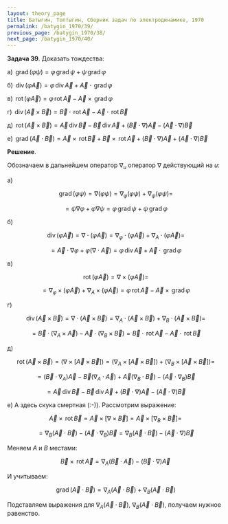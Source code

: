 ```yaml
---
layout: theory_page
title: Батыгин, Топтыгин, Сборник задач по электродинамике, 1970
permalink: /batygin_1970/39/
previous_page: /batygin_1970/38/
next_page: /batygin_1970/40/
---
```


**Задача 39**. Доказать тождества:

а) $\mathrm{\,grad \,} (\varphi \psi) = \varphi \mathrm{\,grad \,} \psi + \psi \mathrm{\,grad \,}\varphi$

б) $\mathrm{\,div \,} (\varphi \vec{A}) = \varphi \mathrm{\,div \,} \vec{A} + \vec{A}\cdot \mathrm{\,grad \,}\varphi$

в) $\mathrm{\,rot \,} (\varphi \vec{A}) = \varphi \mathrm{\,rot \,} \vec{A} - \vec{A}\times\mathrm{\,grad \,}\varphi$

г) $\mathrm{\,div \,} (\vec{A} \times \vec{B}) = \vec{B}\cdot \mathrm{\,rot \,} \vec{A} - \vec{A}\cdot \mathrm{\,rot \,} \vec{B}$

д) $\mathrm{\,rot \,} (\vec{A} \times \vec{B}) = \vec{A} \mathrm{\,div \,} \vec{B} - \vec{B} \mathrm{\,div \,} \vec{A} + (\vec{B}\cdot \nabla)\vec{A} -(\vec{A}\cdot \nabla)\vec{B}$

е) $\mathrm{\,grad \,} (\vec{A} \cdot \vec{B}) = \vec{A} \times \mathrm{\,rot \,} \vec{B} + \vec{B} \times \mathrm{\,rot \,} \vec{A} + (\vec{B}\cdot \nabla)\vec{A} +(\vec{A}\cdot \nabla)\vec{B}$

**Решение**. 

Обозначаем в дальнейшем оператор $\nabla_u$ оператор $\nabla$ действующий на $u$:

а) 

$$
\mathrm{\,grad \,} (\varphi \psi) = \nabla(\varphi \psi) = \nabla_\varphi(\varphi \psi) + \nabla_\psi(\varphi \psi) =  
$$

$$
= \psi \nabla \varphi + \varphi \nabla \psi =\varphi \mathrm{\,grad \,} \psi + \psi \mathrm{\,grad \,}\varphi
$$

б) 

$$
\mathrm{\,div \,} (\varphi \vec{A}) = \nabla \cdot (\varphi \vec{A}) = \nabla_\varphi \cdot (\varphi \vec{A}) + \nabla_A \cdot (\varphi \vec{A}) =
$$

$$
= \vec{A} \cdot \nabla\varphi + \varphi (\nabla\cdot\vec{A}) = \varphi \mathrm{\,div \,} \vec{A} + \vec{A}\cdot \mathrm{\,grad \,}\varphi
$$

в) 

$$
\mathrm{\,rot \,} (\varphi \vec{A}) = \nabla \times (\varphi \vec{A}) = 
$$

$$
= \nabla_\varphi \times (\varphi \vec{A}) + \nabla_A \times (\varphi \vec{A}) =\varphi \mathrm{\,rot \,} \vec{A} - \vec{A}\times\mathrm{\,grad \,}\varphi
$$

г) 

$$
\mathrm{\,div \,} (\vec{A} \times \vec{B}) = \nabla \cdot (\vec{A} \times \vec{B}) = \nabla_A \cdot (\vec{A} \times \vec{B}) + \nabla_B \cdot (\vec{A} \times \vec{B}) =
$$

$$
= \vec{B} \cdot (\nabla_A \times \vec{A}) - \vec{A} \cdot (\nabla_B \times \vec{B}) = \vec{B}\cdot \mathrm{\,rot \,} \vec{A} - \vec{A}\cdot \mathrm{\,rot \,} \vec{B}
$$

д)

$$
\mathrm{\,rot \,} (\vec{A} \times \vec{B}) = (\nabla\times[\vec{A} \times \vec{B}])
= (\nabla_A\times[\vec{A} \times \vec{B}]) + (\nabla_B\times[\vec{A} \times \vec{B}])  = 
$$

$$
= (\vec{B}\cdot\nabla_A) \vec{A} - \vec{B} (\nabla_A\cdot\vec{A}) + \vec{A} (\nabla_B\cdot\vec{B}) - (\vec{A} \cdot \nabla_B) \vec{B}
$$

$$ 
= \vec{A} \mathrm{\,div \,} \vec{B} - \vec{B} \mathrm{\,div \,} \vec{A} + (\vec{B}\cdot \nabla)\vec{A} -(\vec{A}\cdot \nabla)\vec{B}
$$

е) А здесь скука смертная (:-)). Рассмотрим выражение:

$$
\vec{A}\times\mathrm{\,rot\,}\vec{B} = \vec{A}\times[\nabla\times\vec{B}] = \vec{A}\times[\nabla_B\times\vec{B}] =
$$

$$
= \nabla_B (\vec{A}\cdot\vec{B}) - (\vec{A}\cdot\nabla_B)\vec{B} = \nabla_B (\vec{A}\cdot\vec{B}) - (\vec{A}\cdot\nabla)\vec{B} 
$$

Меняем $A$ и $B$ местами:

$$
\vec{B}\times\mathrm{\,rot\,}\vec{A} = \nabla_A (\vec{B}\cdot\vec{A}) - (\vec{B}\cdot\nabla)\vec{A}
$$

И учитываем:

$$
\mathrm{\,grad \,} (\vec{A} \cdot \vec{B}) = \nabla_A (\vec{A} \cdot \vec{B}) + \nabla_B (\vec{A} \cdot \vec{B})
$$

Подставляем выражения для $\nabla_A (\vec{A} \cdot \vec{B})$, $\nabla_B (\vec{A} \cdot \vec{B})$, получаем нужное равенство.